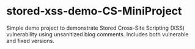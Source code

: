 # stored-xss-demo-CS-MiniProject
Simple demo project to demonstrate Stored Cross-Site Scripting (XSS) vulnerability using unsanitized blog comments. Includes both vulnerable and fixed versions.
